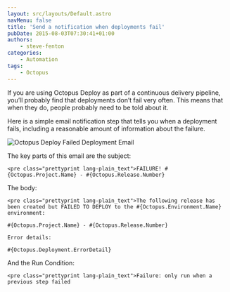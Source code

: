 ```yaml
---
layout: src/layouts/Default.astro
navMenu: false
title: 'Send a notification when deployments fail'
pubDate: 2015-08-03T07:30:41+01:00
authors:
    - steve-fenton
categories:
    - Automation
tags:
    - Octopus
---
```


If you are using Octopus Deploy as part of a continuous delivery pipeline, you’ll probably find that deployments don’t fail very often. This means that when they do, people probably need to be told about it.

Here is a simple email notification step that tells you when a deployment fails, including a reasonable amount of information about the failure.

![Octopus Deploy Failed Deployment Email](/img/2015/07/failed-deployment-email.png)

The key parts of this email are the subject:

```
<pre class="prettyprint lang-plain_text">FAILURE! #{Octopus.Project.Name} - #{Octopus.Release.Number}
```
The body:

```
<pre class="prettyprint lang-plain_text">The following release has been created but FAILED TO DEPLOY to the #{Octopus.Environment.Name} environment:

#{Octopus.Project.Name} - #{Octopus.Release.Number}

Error details:

#{Octopus.Deployment.ErrorDetail}
```
And the Run Condition:

```
<pre class="prettyprint lang-plain_text">Failure: only run when a previous step failed
```